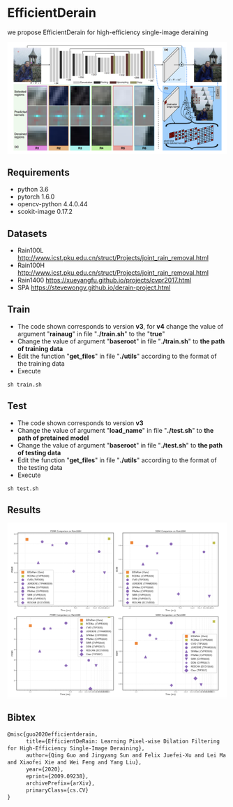# EfficientDerain
we propose EfficientDerain for high-efficiency single-image deraining

<img align="center" src="./results/structure.png" swidth="750">

## Requirements

- python 3.6
- pytorch 1.6.0
- opencv-python 4.4.0.44
- scokit-image 0.17.2

## Datasets
- Rain100L http://www.icst.pku.edu.cn/struct/Projects/joint_rain_removal.html
- Rain100H http://www.icst.pku.edu.cn/struct/Projects/joint_rain_removal.html
- Rain1400 https://xueyangfu.github.io/projects/cvpr2017.html
- SPA https://stevewongv.github.io/derain-project.html

## Train

- The code shown corresponds to version **v3**, for **v4** change the value of argument "**rainaug**" in file "**./train.sh**" to the "**true**"
- Change the value of argument "**baseroot**" in file "**./train.sh**" to **the path of training data**
- Edit the function "**get_files**" in file "**./utils**" according to the format of the training data
- Execute

```
sh train.sh
```

## Test

- The code shown corresponds to version **v3**
- Change the value of argument "**load_name**" in file "**./test.sh**" to **the path of pretained model**
- Change the value of argument "**baseroot**" in file "**./test.sh**" to **the path of testing data**
- Edit the function "**get_files**" in file "**./utils**" according to the format of the testing data
- Execute

```
sh test.sh
```

## Results

<img align="center" src="./results/psnr_ssim-time.png" swidth="750">

## Bibtex

```
@misc{guo2020efficientderain,
      title={EfficientDeRain: Learning Pixel-wise Dilation Filtering for High-Efficiency Single-Image Deraining}, 
      author={Qing Guo and Jingyang Sun and Felix Juefei-Xu and Lei Ma and Xiaofei Xie and Wei Feng and Yang Liu},
      year={2020},
      eprint={2009.09238},
      archivePrefix={arXiv},
      primaryClass={cs.CV}
}
```

